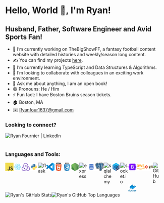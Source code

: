 # Hello, World 👋, I'm Ryan!

<!--
**ryanfour1637/ryanfour1637** is a ✨ _special_ ✨ repository because its `README.md` (this file) appears on your GitHub profile.
-->
## Husband, Father, Software Engineer and Avid Sports Fan!

- 🔭 I’m currently working on TheBigShowFF, a fantasy football content website with detailed histories and weekly/season long content. 
- ✍ You can find my projects [here].
- 🌱 I’m currently learning TypeScript and Data Structures & Algorithms.
- 👯 I’m looking to collaborate with colleagues in an exciting work environment. 
- 💬 Ask me about anything, I am an open book!
- 😄 Pronouns: He / Him
- ⚡ Fun fact: I have Boston Bruins season tickets.
- 🏠 Boston, MA
- ✉️ Ryanfour1637@gmail.com

### Looking to connect?
<a href='https://www.linkedin.com/in/ryan-fournier-software-engineer/' target='_blank'><img align="left" alt="Ryan Fournier | LinkedIn" src="https://img.shields.io/badge/LinkedIn-blue?logo=linkedin&logoColor=white&style=for-the-badge" /></a>
<br>
<br>
### Languages and Tools:
<img align="left" alt="JavaScript" width="26px" src="https://raw.githubusercontent.com/github/explore/80688e429a7d4ef2fca1e82350fe8e3517d3494d/topics/javascript/javascript.png" />
<img align="left" alt="React" width="26px" src="https://raw.githubusercontent.com/github/explore/80688e429a7d4ef2fca1e82350fe8e3517d3494d/topics/react/react.png" />
<img align='left' alt='redux' width='26px' src='https://github.com/devicons/devicon/blob/master/icons/redux/redux-original.svg' />
<img align="left" alt="python" width="26px" src="https://raw.githubusercontent.com/github/explore/80688e429a7d4ef2fca1e82350fe8e3517d3494d/topics/python/python.png" />
<img align="left" alt="flask" width="26px" src="https://external-preview.redd.it/n9EWl-GXdiaYYVOhB3Dy1hT69l0v8KfPnDVeqDQ6ANE.jpg?width=640&crop=smart&auto=webp&s=2d2869322e0dc4ca537a9b71295e4e9f1b3e9a58" />
<img align="left" alt="Visual Studio Code" width="26px" src="https://raw.githubusercontent.com/github/explore/80688e429a7d4ef2fca1e82350fe8e3517d3494d/topics/visual-studio-code/visual-studio-code.png" />
<img align="left" alt="HTML5" width="26px" src="https://raw.githubusercontent.com/github/explore/80688e429a7d4ef2fca1e82350fe8e3517d3494d/topics/html/html.png" />
<img align="left" alt="CSS3" width="26px" src="https://raw.githubusercontent.com/github/explore/80688e429a7d4ef2fca1e82350fe8e3517d3494d/topics/css/css.png" />
<img align="left" alt="Node.js" width="26px" src="https://raw.githubusercontent.com/github/explore/80688e429a7d4ef2fca1e82350fe8e3517d3494d/topics/nodejs/nodejs.png" />
<img align="left" alt="express" width="26px" src="https://ajeetchaulagain.com/static/7cb4af597964b0911fe71cb2f8148d64/8d565/express-js.webp" />
<img align="left" alt="SQL" width="26px" src="https://raw.githubusercontent.com/github/explore/80688e429a7d4ef2fca1e82350fe8e3517d3494d/topics/sql/sql.png" />
<img align="left" alt="postgreSQL" width="26px" src="https://raw.githubusercontent.com/github/explore/80688e429a7d4ef2fca1e82350fe8e3517d3494d/topics/postgresql/postgresql.png" />
<img align='left' alt='sqlalchemy' width='26px' src='https://pbs.twimg.com/profile_images/476392134489014273/q5uAkmy7_400x400.png'/>
<img align='left' alt='sequelize' width='26px' src='https://github.com/devicons/devicon/blob/master/icons/sequelize/sequelize-original.svg'/>
<img align='left' alt='socket.io' width='26px' src='https://i0.wp.com/romulosantos.com/wp-content/uploads/2023/02/socketio-1.png?resize=610%2C414&ssl=1' />
<img align='left' alt='bootstrap' width='26px' src='https://github.com/devicons/devicon/blob/master/icons/bootstrap/bootstrap-original.svg' />
<img align='left' alt='AWS' width='26px' src='https://github.com/devicons/devicon/blob/master/icons/amazonwebservices/amazonwebservices-plain-wordmark.svg' />
<img align="left" alt="Git" width="26px" src="https://raw.githubusercontent.com/github/explore/80688e429a7d4ef2fca1e82350fe8e3517d3494d/topics/git/git.png" />
<img align="left" alt="GitHub" width="26px" src="https://cdn.icon-icons.com/icons2/2157/PNG/512/github_git_hub_logo_icon_132878.png" />
<img align="left" alt="Docker" width="26px" src="https://raw.githubusercontent.com/github/explore/80688e429a7d4ef2fca1e82350fe8e3517d3494d/topics/docker/docker.png" />

<br />
<br />

<br>
<br>
<div>
<img align="left" alt="Ryan's GitHub Stats" src="https://github-readme-stats.vercel.app/api?username=ryanfour1637&show_icons=true&hide_border=true" />
<img align="left" alt="Ryan's GitHub Top Languages" src="https://github-readme-stats.vercel.app/api/top-langs/?username=ryanfour1637" />
</div>

<br />
<br />


[website]: https://holistic-developer.com/
[youtube]: https://www.youtube.com/channel/UCD6bHzIZCJJcJD6QHGUIyrw
[instagram]: https://www.instagram.com/holistic_developer/
[linkedin]: https://linkedin.com/in/annaarsentieva
[here]: https://ryan-fournier.com/
[BitBabble]: https://bitbabble.onrender.com/
